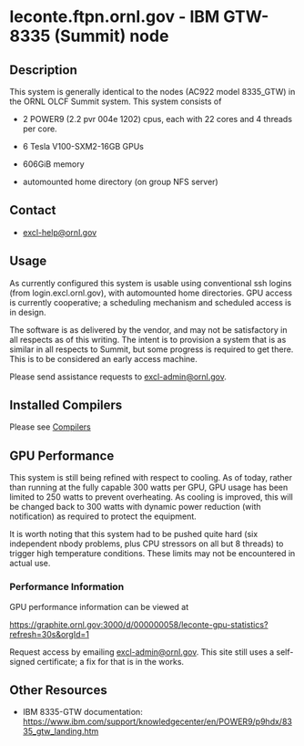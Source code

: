 # leconte.ftpn.ornl.gov - IBM GTW-8335 (Summit) node

## Description

This system is generally identical to the nodes (AC922 model 8335_GTW)
in the ORNL OLCF Summit system.  This system consists of

*  2 POWER9 (2.2 pvr 004e 1202) cpus, each with 22 cores and
   4 threads per core.

*  6 Tesla V100-SXM2-16GB GPUs

*  606GiB memory

*  automounted home directory (on group NFS server)


## Contact
* excl-help@ornl.gov

## Usage

As currently configured this system is usable using conventional
ssh logins (from login.excl.ornl.gov), with automounted home
directories.  GPU access is currently cooperative; a scheduling
mechanism and scheduled access is in design.

The software is as delivered by the vendor, and may not be
satisfactory in all respects as of this writing.   The intent
is to provision a system that is as similar in all respects to
Summit, but some progress is required to get there.  This is to
be considered an early access machine.

Please send assistance requests to excl-admin@ornl.gov.

## Installed Compilers

Please see [Compilers](../software/compilers.md)

## GPU Performance

This system is still being refined with respect to cooling.
As of today, rather than running at the fully capable 300 watts
per GPU, GPU usage has been limited to 250 watts to prevent
overheating.   As cooling is improved, this will be changed back
to 300 watts with dynamic power reduction (with notification) as
required to protect the equipment.

It is worth noting that this system had to be pushed quite hard
(six independent nbody problems, plus CPU stressors on all but
8 threads) to trigger high temperature conditions.  These limits
may not be encountered in actual use.

### Performance Information

GPU performance information can be viewed at

https://graphite.ornl.gov:3000/d/000000058/leconte-gpu-statistics?refresh=30s&orgId=1

Request access by emailing excl-admin@ornl.gov.   This site still uses a self-signed certificate; a fix for that is in the works.

## Other Resources

* IBM 8335-GTW documentation: https://www.ibm.com/support/knowledgecenter/en/POWER9/p9hdx/8335_gtw_landing.htm
